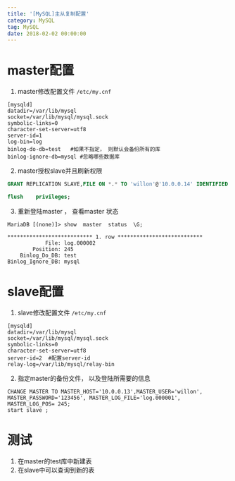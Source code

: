 ```yaml
---
title: '[MySQL]主从复制配置'
category: MySQL
tag: MySQL
date: 2018-02-02 00:00:00
---
```


# master配置

1. master修改配置文件 `/etc/my.cnf`

```
[mysqld]
datadir=/var/lib/mysql
socket=/var/lib/mysql/mysql.sock
symbolic-links=0
character-set-server=utf8
server-id=1
log-bin=log
binlog-do-db=test   #如果不指定， 则默认会备份所有的库
binlog-ignore-db=mysql #忽略哪些数据库
```

2. master授权slave并且刷新权限

```sql
GRANT REPLICATION SLAVE,FILE ON *.* TO 'willon'@'10.0.0.14' IDENTIFIED BY '123456';

flush    privileges;
```

3. 重新登陆master ， 查看master 状态

```
MariaDB [(none)]> show  master  status  \G; 

*************************** 1. row ***************************
            File: log.000002
        Position: 245
    Binlog_Do_DB: test
Binlog_Ignore_DB: mysql

```





# slave配置

1. slave修改配置文件 `/etc/my.cnf`

```
[mysqld]
datadir=/var/lib/mysql
socket=/var/lib/mysql/mysql.sock
symbolic-links=0
character-set-server=utf8
server-id=2  #配置server-id
relay-log=/var/lib/mysql/relay-bin
```

2. 指定master的备份文件， 以及登陆所需要的信息
```
CHANGE MASTER TO MASTER_HOST='10.0.0.13',MASTER_USER='willon', MASTER_PASSWORD='123456', MASTER_LOG_FILE='log.000001', MASTER_LOG_POS= 245;
start slave ; 
```

# 测试

1. 在master的test库中新建表
2. 在slave中可以查询到新的表
